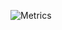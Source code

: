 ![Metrics](https://metrics.lecoq.io/andrewmcodes?template=classic&languages=1&posts=1&stars=1&tweets=1&posts.limit=4&posts.source=dev.to&tweets.limit=2&stars.limit=4&config.timezone=America%2FNew_York)
